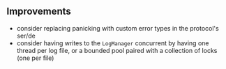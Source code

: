 ## Improvements

- consider replacing panicking with custom error types in the protocol's ser/de
- consider having writes to the `LogManager` concurrent by having one thread per log file, or a
  bounded pool paired with a collection of locks (one per file)